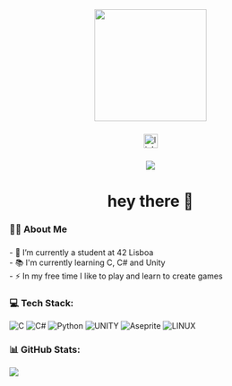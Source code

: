 <div align="center">
  <img height="200" src="https://valorantinfo.com/images/br/spray-dia-de-perna_valorant_gif_40634.gif"  />
</div>

###

<div align="center">
  <a href="https://www.linkedin.com/in/gsilva97/" target="_blank">
    <img src="https://img.shields.io/static/v1?message=LinkedIn&logo=linkedin&label=&color=0077B5&logoColor=white&labelColor=&style=for-the-badge" height="25" alt="linkedin logo"  />
  </a>
</div>

###

<div align="center">
  <img src="https://visitor-badge.laobi.icu/badge?page_id=gcssilva.gcssilva&"  />
</div>

###

<h1 align="center">hey there 👋</h1>

###

<h3 align="left">👩‍💻  About Me</h3>

###

<p align="left">- 🔭 I’m currently a student at 42 Lisboa<br>- 📚 I'm currently learning C, C# and Unity<br>- ⚡ In my free time I like to play and learn to create games</p>

### 💻 Tech Stack:
![C](https://img.shields.io/badge/c-%2300599C.svg?style=for-the-badge&logo=c&logoColor=white) ![C#](https://img.shields.io/badge/c%23-%23239120.svg?style=for-the-badge&logo=c-sharp&logoColor=white) ![Python](https://img.shields.io/badge/python-3670A0?style=for-the-badge&logo=python&logoColor=ffdd54) ![UNITY](https://img.shields.io/badge/Unity-%2320232a.svg?style=for-the-badge&logo=unity&logoColor=white) ![Aseprite](https://img.shields.io/badge/Aseprite-FFFFFF?style=for-the-badge&logo=Aseprite&logoColor=#7D929E) ![LINUX](https://img.shields.io/badge/Linux-FCC624?style=for-the-badge&logo=linux&logoColor=black)

### 📊 GitHub Stats:
![](https://github-readme-stats.vercel.app/api/top-langs/?username=gcssilva&theme=dark&hide_border=false&include_all_commits=false&count_private=false&layout=compact)
